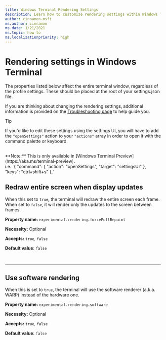 ```yaml
---
title: Windows Terminal Rendering Settings
description: Learn how to customize rendering settings within Windows Terminal.
author: cinnamon-msft
ms.author: cinnamon
ms.date: 1/21/2021
ms.topic: how-to
ms.localizationpriority: high
---
```


# Rendering settings in Windows Terminal

The properties listed below affect the entire terminal window, regardless of the profile settings. These should be placed at the root of your settings.json file.

If you are thinking about changing the rendering settings, additional information is provided on the [Troubleshooting page](./../troubleshooting.md#the-text-is-blurry) to help guide you.

> [!TIP]
> If you'd like to edit these settings using the settings UI, you will have to add the `"openSettings"` action to your `"actions"` array in order to open it with the command palette or keyboard.
</br>
**Note:** This is only available in [Windows Terminal Preview](https://aka.ms/terminal-preview).
</br>
i.e. `{ "command": { "action": "openSettings", "target": "settingsUI" }, "keys": "ctrl+shift+s" },`

## Redraw entire screen when display updates

When this set to `true`, the terminal will redraw the entire screen each frame. When set to `false`, it will render only the updates to the screen between frames.

**Property name:** `experimental.rendering.forceFullRepaint`

**Necessity:** Optional

**Accepts:** `true`, `false`

**Default value:** `false`

<br />

___

## Use software rendering

When this is set to `true`, the terminal will use the software renderer (a.k.a. WARP) instead of the hardware one.

**Property name:** `experimental.rendering.software`

**Necessity:** Optional

**Accepts:** `true`, `false`

**Default value:** `false`
